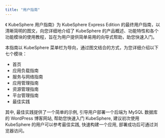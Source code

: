 ```yaml
---
title: "用户指南"
---
```





《 KubeSphere 用户指南》为 KubeSphere Express Edition 的最终用户指南，以清晰简明的图文，向您详细地介绍了 KubeSphere 的产品概述、功能特性和各个功能模块的使用教程，旨在为用户提供简单易用的向导式帮助，助您快速入门。


本指南以 KubeSphere 菜单栏为导向，通过图文结合的方式，为您详细介绍以下七个模块：

- 首页
- 应用负载指南
- 服务与网络指南
- 应用管理指南
- 资源管理指南
- 平台管理指南
- 最佳实践

其中, 最佳实践提供了一个简单的示例, 引导用户部署一个后端为 MySQL 数据库的 WordPress 博客网站, 帮助您快速入门 KubeSphere, 建议初次使用 KubeSphere 的用户可以参考最佳实践, 快速构建一个应用, 部署成功后可通过浏览器访问。
